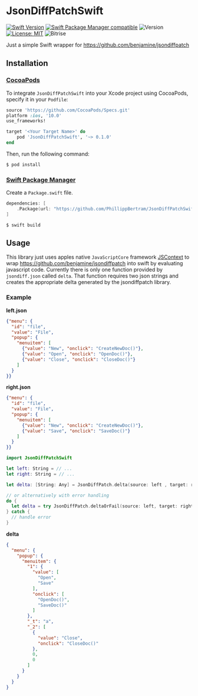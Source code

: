 # JsonDiffPatchSwift

[![Swift Version](https://img.shields.io/badge/Swift-3.0-F16D39.svg?style=flat)](https://developer.apple.com/swift)
[![Swift Package Manager compatible](https://img.shields.io/badge/Swift%20Package%20Manager-compatible-brightgreen.svg)](https://github.com/apple/swift-package-manager)
![Version](https://img.shields.io/cocoapods/v/JsonDiffPatchSwift.svg)
[![License: MIT](https://img.shields.io/badge/License-MIT-yellow.svg)](https://opensource.org/licenses/MIT)
![Bitrise](https://www.bitrise.io/app/7e209d2f247f7778.svg?token=Sv5GqvUik3HSYR8WHPcFcA)

Just a simple Swift wrapper for https://github.com/benjamine/jsondiffpatch


## Installation

### [CocoaPods](https://guides.cocoapods.org/using/using-cocoapods.html)

To integrate `JsonDiffPatchSwift` into your Xcode project using CocoaPods, specify it in your `Podfile`:

```ruby
source 'https://github.com/CocoaPods/Specs.git'
platform :ios, '10.0'
use_frameworks!

target '<Your Target Name>' do
    pod 'JsonDiffPatchSwift', '~> 0.1.0'
end
```

Then, run the following command:

```bash
$ pod install
```

### [Swift Package Manager](https://github.com/apple/swift-package-manager)

Create a `Package.swift` file.

```swift
dependencies: [
    .Package(url: "https://github.com/PhillippBertram/JsonDiffPatchSwift.git", majorVersion: 0)
]
```

```
$ swift build
```

## Usage

This library just uses apples native `JavaScriptCore` framework [JSContext](https://developer.apple.com/reference/javascriptcore/jscontext) to wrap https://github.com/benjamine/jsondiffpatch into swift by evaluating javascript code. 
Currently there is only one function provided by `jsondiff.json` called `delta`. That function requires two json strings and creates the appropriate delta generated by the jsondiffpatch library.

### Example

**left.json**
```json
{"menu": {
  "id": "file",
  "value": "File",
  "popup": {
    "menuitem": [
      {"value": "New", "onclick": "CreateNewDoc()"},
      {"value": "Open", "onclick": "OpenDoc()"},
      {"value": "Close", "onclick": "CloseDoc()"}
    ]
  }
}}
```


**right.json**
```json
{"menu": {
  "id": "file",
  "value": "File",
  "popup": {
    "menuitem": [
      {"value": "New", "onclick": "CreateNewDoc()"},
      {"value": "Save", "onclick": "SaveDoc()"}
    ]
  }
}}
```

```swift
import JsonDiffPatchSwift

let left: String = // ...
let right: String = // ...

let delta: [String: Any] = JsonDiffPatch.delta(source: left , target: right)

// or alternatively with error handling
do {
  let delta = try JsonDiffPatch.deltaOrFail(source: left, target: right)
} catch {
  // handle error
}

```

**delta**
```json
{
  "menu": {
    "popup": {
      "menuitem": {
        "1": {
          "value": [
            "Open",
            "Save"
          ],
          "onclick": [
            "OpenDoc()",
            "SaveDoc()"
          ]
        },
        "_t": "a",
        "_2": [
          {
            "value": "Close",
            "onclick": "CloseDoc()"
          },
          0,
          0
        ]
      }
    }
  }
}
```
